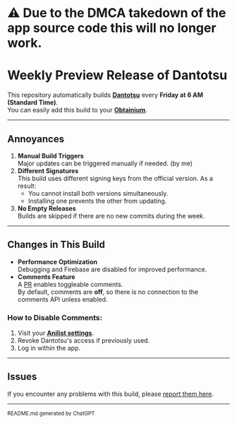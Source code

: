 # ⚠️ Due to the DMCA takedown of the app source code this will no longer work.

# Weekly Preview Release of Dantotsu

This repository automatically builds [**Dantotsu**](https://github.com/rebelonion/Dantotsu/tree/dev) every **Friday at 6 AM (Standard Time)**.  
You can easily add this build to your [**Obtainium**](https://apps.obtainium.imranr.dev/redirect?r=obtainium://app/%7B%22id%22%3A%22ani.dantotsu%22%2C%22url%22%3A%22https%3A%2F%2Fgithub.com%2FSadwhy%2FDantotsu-Builder%22%2C%22author%22%3A%22Sadwhy%22%2C%22name%22%3A%22Dantotsu%22%2C%22preferredApkIndex%22%3A0%2C%22additionalSettings%22%3A%22%7B%5C%22includePrereleases%5C%22%3Afalse%2C%5C%22fallbackToOlderReleases%5C%22%3Atrue%2C%5C%22filterReleaseTitlesByRegEx%5C%22%3A%5C%22%5C%22%2C%5C%22filterReleaseNotesByRegEx%5C%22%3A%5C%22%5C%22%2C%5C%22verifyLatestTag%5C%22%3Afalse%2C%5C%22dontSortReleasesList%5C%22%3Afalse%2C%5C%22useLatestAssetDateAsReleaseDate%5C%22%3Afalse%2C%5C%22releaseTitleAsVersion%5C%22%3Afalse%2C%5C%22trackOnly%5C%22%3Afalse%2C%5C%22versionExtractionRegEx%5C%22%3A%5C%22%5C%22%2C%5C%22matchGroupToUse%5C%22%3A%5C%22%5C%22%2C%5C%22versionDetection%5C%22%3Afalse%2C%5C%22releaseDateAsVersion%5C%22%3Afalse%2C%5C%22useVersionCodeAsOSVersion%5C%22%3Afalse%2C%5C%22apkFilterRegEx%5C%22%3A%5C%22%5C%22%2C%5C%22invertAPKFilter%5C%22%3Afalse%2C%5C%22autoApkFilterByArch%5C%22%3Atrue%2C%5C%22appName%5C%22%3A%5C%22%5C%22%2C%5C%22shizukuPretendToBeGooglePlay%5C%22%3Afalse%2C%5C%22allowInsecure%5C%22%3Afalse%2C%5C%22exemptFromBackgroundUpdates%5C%22%3Afalse%2C%5C%22skipUpdateNotifications%5C%22%3Afalse%2C%5C%22about%5C%22%3A%5C%22%5C%22%7D%22%2C%22overrideSource%22%3Anull%7D).

---

## Annoyances

1. **Manual Build Triggers**  
   Major updates can be triggered manually if needed.  (by me)
2. **Different Signatures**  
   This build uses different signing keys from the official version. As a result:
   - You cannot install both versions simultaneously.  
   - Installing one prevents the other from updating.  
3. **No Empty Releases**  
   Builds are skipped if there are no new commits during the week.

---

## Changes in This Build

- **Performance Optimization**  
  Debugging and Firebase are disabled for improved performance.  
- **Comments Feature**  
  A [PR](https://github.com/rebelonion/Dantotsu/commit/d1e2ca8b5e71cc4e58d3a1201981001cb11fb78a) enables toggleable comments.  
  By default, comments are **off**, so there is no connection to the comments API unless enabled.  

### How to Disable Comments:
1. Visit your [**Anilist settings**](https://anilist.co/settings/apps).  
2. Revoke Dantotsu's access if previously used.  
3. Log in within the app.  

---

## Issues

If you encounter any problems with this build, please [report them here](https://github.com/rebelonion/Dantotsu/).

---

<sub>README.md generated by ChatGPT</sub>
